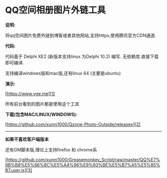
QQ空间相册图片外链工具
======================

**说明:**

将qq空间图片免费外链到博客或者其他网站,支持https,使用腾讯官方CDN通道.


**代码:**

代码基于 Delphi XE2 (新版本支持linux 为Delphi 10.2) 编写. 无依赖库.直接下载即可编译.

支持编译windows版和mac版,还有linux 64 (主要是ubuntu)

**演示:**

[https://www.yge.me][1]

所有前台看到的图片都是使用这个工具


**下载(包含MAC/LINUX/WINDOWS):**

[https://github.com/xunni1000/Qzone-Photo-Outside/releases][2]


----------
 
 
**如果不喜欢客户端版本**
 
 
还有GM脚本版,理论上支持firefox 和 chrome系

[https://github.com/xunni1000/Greasemonkey_Script/raw/master/QQ%E7%9B%B8%E5%86%8C%E5%A4%96%E9%93%BE%E5%B7%A5%E5%85%B7.user.js][3]

  [1]: https://www.yge.me
  [2]: https://github.com/xunni1000/Qzone-Photo-Outside/releases
  [3]: https://github.com/xunni1000/Greasemonkey_Script/raw/master/QQ%E7%9B%B8%E5%86%8C%E5%A4%96%E9%93%BE%E5%B7%A5%E5%85%B7.user.js
  



